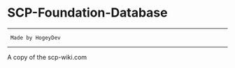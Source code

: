 # SCP-Foundation-Database

___________________________

     Made by HogeyDev
___________________________

A copy of the scp-wiki.com
